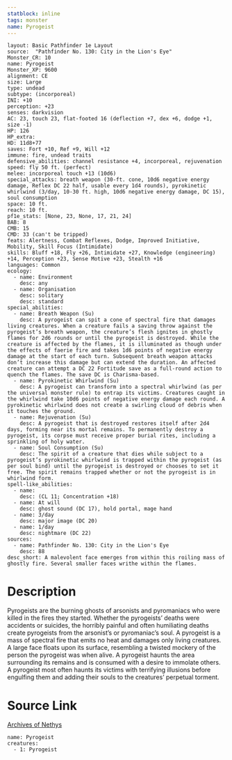 ```yaml
---
statblock: inline
tags: monster
name: Pyrogeist
---
```

```statblock
layout: Basic Pathfinder 1e Layout
source:  "Pathfinder No. 130: City in the Lion's Eye"
Monster_CR: 10
name: Pyrogeist
Monster_XP: 9600
alignment: CE
size: Large
type: undead
subtype: (incorporeal)
INI: +10
perception: +23
senses: darkvision
AC: 23, touch 23, flat-footed 16 (deflection +7, dex +6, dodge +1, size -1)
HP: 126
HP_extra: 
HD: 11d8+77
saves: Fort +10, Ref +9, Will +12
immune: fire, undead traits
defensive_abilities: channel resistance +4, incorporeal, rejuvenation
speed: fly 50 ft. (perfect)
melee: incorporeal touch +13 (10d6)
special_attacks: breath weapon (30-ft. cone, 10d6 negative energy damage, Reflex DC 22 half, usable every 1d4 rounds), pyrokinetic whirlwind (3/day, 10-30 ft. high, 10d6 negative energy damage, DC 15), soul consumption
space: 10 ft.
reach: 10 ft.
pf1e_stats: [None, 23, None, 17, 21, 24]
BAB: 8
CMB: 15
CMD: 33 (can't be tripped)
feats: Alertness, Combat Reflexes, Dodge, Improved Initiative, Mobility, Skill Focus (Intimidate)
skills: Bluff +18, Fly +26, Intimidate +27, Knowledge (engineering) +14, Perception +23, Sense Motive +23, Stealth +16
languages: Common
ecology:
  - name: Environment
    desc: any
  - name: Organisation
    desc: solitary
    desc: standard
special_abilities:
  - name: Breath Weapon (Su)
    desc: A pyrogeist can spit a cone of spectral fire that damages living creatures. When a creature fails a saving throw against the pyrogeist’s breath weapon, the creature’s flesh ignites in ghostly flames for 2d6 rounds or until the pyrogeist is destroyed. While the creature is affected by the flames, it is illuminated as though under the effects of faerie fire and takes 1d6 points of negative energy damage at the start of each turn. Subsequent breath weapon attacks don’t increase this damage but can extend the duration. An affected creature can attempt a DC 22 Fortitude save as a full-round action to quench the flames. The save DC is Charisma-based.
  - name: Pyrokinetic Whirlwind (Su)
    desc: A pyrogeist can transform into a spectral whirlwind (as per the universal monster rule) to entrap its victims. Creatures caught in the whirlwind take 10d6 points of negative energy damage each round. A pyrokinetic whirlwind does not create a swirling cloud of debris when it touches the ground.
  - name: Rejuvenation (Su)
    desc: A pyrogeist that is destroyed restores itself after 2d4 days, forming near its mortal remains. To permanently destroy a pyrogeist, its corpse must receive proper burial rites, including a sprinkling of holy water.
  - name: Soul Consumption (Su)
    desc: The spirit of a creature that dies while subject to a pyrogeist’s pyrokinetic whirlwind is trapped within the pyrogeist (as per soul bind) until the pyrogeist is destroyed or chooses to set it free. The spirit remains trapped whether or not the pyrogeist is in whirlwind form.
spell-like_abilities:
  - name:
    desc: (CL 11; Concentration +18)
  - name: At will
    desc: ghost sound (DC 17), hold portal, mage hand
  - name: 3/day
    desc: major image (DC 20)
  - name: 1/day
    desc: nightmare (DC 22)
sources:
  - name: Pathfinder No. 130: City in the Lion's Eye
    desc: 88
desc_short: A malevolent face emerges from within this roiling mass of ghostly fire. Several smaller faces writhe within the flames.
```
# Description
Pyrogeists are the burning ghosts of arsonists and pyromaniacs who were killed in the fires they started. Whether the pyrogeists’ deaths were accidents or suicides, the horribly painful and often humiliating deaths create pyrogeists from the arsonist’s or pyromaniac’s soul. A pyrogeist is a mass of spectral fire that emits no heat and damages only living creatures. A large face floats upon its surface, resembling a twisted mockery of the person the pyrogeist was when alive. A pyrogeist haunts the area surrounding its remains and is consumed with a desire to immolate others. A pyrogeist most often haunts its victims with terrifying illusions before engulfing them and adding their souls to the creatures’ perpetual torment.
# Source Link
[Archives of Nethys](https://aonprd.com/MonsterDisplay.aspx?ItemName=Pyrogeist)
```encounter-table
name: Pyrogeist
creatures:
  - 1: Pyrogeist
```
